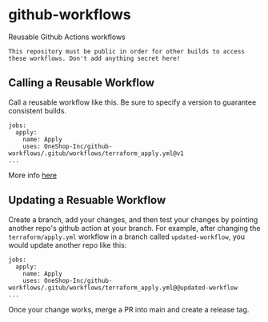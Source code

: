 # github-workflows
Reusable Github Actions workflows

`This repository must be public in order for other builds to access these workflows. Don't add anything secret here!`


## Calling a Reusable Workflow
Call a reusable workflow like this. Be sure to specify a version to guarantee consistent builds. 
```
jobs:
  apply:
    name: Apply
    uses: OneShop-Inc/github-workflows/.gitub/workflows/terraform_apply.yml@v1
...
```

More info [here](https://docs.github.com/en/actions/using-workflows/reusing-workflows#calling-a-reusable-workflow)

## Updating a Resuable Workflow
Create a branch, add your changes, and then test your changes by pointing another repo's github action at your branch. 
For example, after changing the `terraform/apply.yml` workflow in a branch called `updated-workflow`, you would update another repo like this:
```
jobs:
  apply:
    name: Apply
    uses: OneShop-Inc/github-workflows/.gitub/workflows/terraform_apply.yml@@updated-workflow
...
```

Once your change works, merge a PR into main and create a release tag. 
